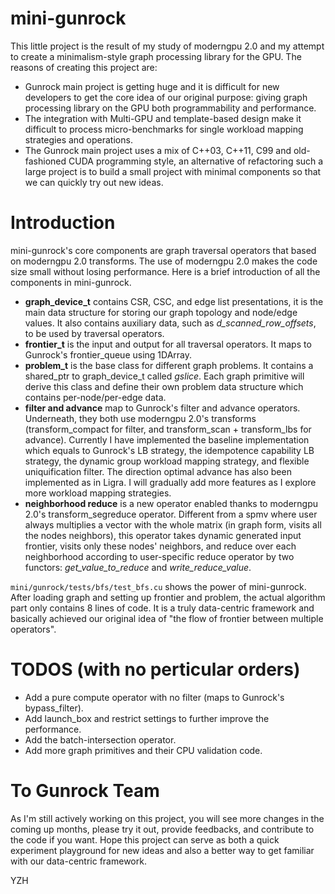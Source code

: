 # mini-gunrock
This little project is the result of my study of moderngpu 2.0 and my attempt to create a minimalism-style graph processing library for the GPU. The reasons of creating this project are:
- Gunrock main project is getting huge and it is difficult for new developers to get the core idea of our original purpose: giving graph processing library on the GPU both programmability and performance.
- The integration with Multi-GPU and template-based design make it difficult to process micro-benchmarks for single workload mapping strategies and operations.
- The Gunrock main project uses a mix of C++03, C++11, C99 and old-fashioned CUDA programming style, an alternative of refactoring such a large project is to build a small project with minimal components so that we can quickly try out new ideas.

# Introduction
mini-gunrock's core components are graph traversal operators that based on moderngpu 2.0 transforms. The use of moderngpu 2.0 makes the code size small without losing performance. Here is a brief introduction of all the components in mini-gunrock.
- **graph_device_t** contains CSR, CSC, and edge list presentations, it is the main data structure for storing our graph topology and node/edge values. It also contains auxiliary data, such as *d_scanned_row_offsets*, to be used by traversal operators.
- **frontier_t** is the input and output for all traversal operators. It maps to Gunrock's frontier_queue using 1DArray.
- **problem_t** is the base class for different graph problems. It contains a shared_ptr to graph_device_t called *gslice*. Each graph primitive will derive this class and define their own problem data structure which contains per-node/per-edge data.
- **filter and advance** map to Gunrock's filter and advance operators. Underneath, they both use moderngpu 2.0's transforms (transform_compact for filter, and transform_scan + transform_lbs for advance). Currently I have implemented the baseline implementation which equals to Gunrock's LB strategy, the idempotence capability LB strategy, the dynamic group workload mapping strategy, and flexible uniquification filter. The direction optimal advance has also been implemented as in Ligra. I will gradually add more features as I explore more workload mapping strategies.
- **neighborhood reduce** is a new operator enabled thanks to moderngpu 2.0's transform_segreduce operator. Different from a spmv where user always multiplies a vector with the whole matrix (in graph form, visits all the nodes neighbors), this operator takes dynamic generated input frontier, visits only these nodes' neighbors, and reduce over each neighborhood according to user-specific reduce operator by two functors: *get_value_to_reduce* and *write_reduce_value*.


`mini/gunrock/tests/bfs/test_bfs.cu` shows the power of mini-gunrock. After loading graph and setting up frontier and problem, the actual algorithm part only contains 8 lines of code. It is a truly data-centric framework and basically achieved our original idea of "the flow of frontier between multiple operators".

# TODOS (with no perticular orders)
- Add a pure compute operator with no filter (maps to Gunrock's bypass_filter).
- Add launch_box and restrict settings to further improve the performance.
- Add the batch-intersection operator.
- Add more graph primitives and their CPU validation code.

# To Gunrock Team
As I'm still actively working on this project, you will see more changes in the coming up months, please try it out, provide feedbacks, and contribute to the code if you want. Hope this project can serve as both a quick experiment playground for new ideas and also a better way to get familiar with our data-centric framework.

YZH
